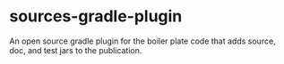 sources-gradle-plugin
=============================

An open source gradle plugin for the boiler plate code that adds source, doc, and test jars to the publication.
